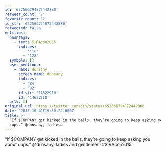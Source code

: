 ```yaml
---
id: '652566794872442880'
retweet_count: '2'
favorite_count: '2'
id_str: '652566794872442880'
retweeted: false
entities:
  hashtags:
    - text: SiRAcon2015
      indices:
        - '116'
        - '128'
  symbols: []
  user_mentions:
    - name: dunsany
      screen_name: dunsany
      indices:
        - '84'
        - '92'
      id_str: '14622910'
      id: '14622910'
  urls: []
original_url: https://twitter.com/jth/status/652566794872442880
date: '2015-10-09T19:30:22.000Z'
title: >-
  “If $COMPANY got kicked in the balls, they’re going to keep asking you about
  cups.” @dunsany, ladies…
---
```


“If $COMPANY got kicked in the balls, they’re going to keep asking you about cups.” @dunsany, ladies and gentlemen! #SiRAcon2015